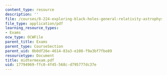 ```yaml
---
content_type: resource
description: ''
file: /courses/8-224-exploring-black-holes-general-relativity-astrophysics-spring-2003/17794969ffc04f45568cd795777dc37e_midtermexam.pdf
file_type: application/pdf
learning_resource_types:
- Exams
ocw_type: OCWFile
parent_title: Exams
parent_type: CourseSection
parent_uid: 0b0df26e-4614-83a3-e108-f9a3bf7fbe89
resourcetype: Document
title: midtermexam.pdf
uid: 17794969-ffc0-4f45-568c-d795777dc37e
---
```

